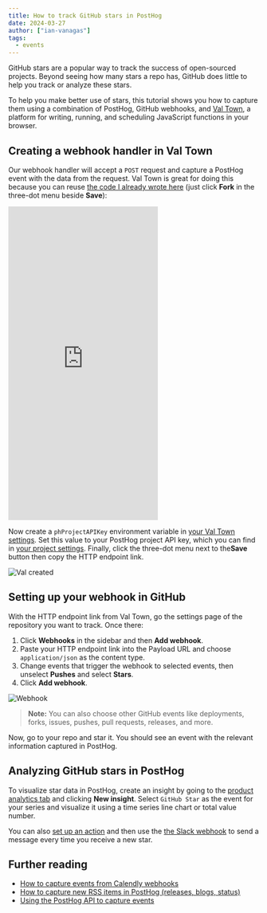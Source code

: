 ```yaml
---
title: How to track GitHub stars in PostHog
date: 2024-03-27
author: ["ian-vanagas"]
tags:
  - events
---
```


GitHub stars are a popular way to track the success of open-sourced projects. Beyond seeing how many stars a repo has, GitHub does little to help you track or analyze these stars. 

To help you make better use of stars, this tutorial shows you how to capture them using a combination of PostHog, GitHub webhooks, and [Val Town](https://val.town/), a platform for writing, running, and scheduling JavaScript functions in your browser.

## Creating a webhook handler in Val Town

Our webhook handler will accept a `POST` request and capture a PostHog event with the data from the request. Val Town is great for doing this because you can reuse [the code I already wrote here](https://www.val.town/v/ianvph/posthogGitHubStarCapture) (just click **Fork** in the three-dot menu beside **Save**):

<iframe src="https://www.val.town/embed/ianvph/posthogGitHubStarCapture" height="630" frameBorder="0" allowFullScreen></iframe>

Now create a `phProjectAPIKey` environment variable in [your Val Town settings](https://www.val.town/settings/environment-variables). Set this value to your PostHog project API key, which you can find in [your project settings](https://us.posthog.com/settings/project#variables). Finally, click the three-dot menu next to the**Save** button then copy the HTTP endpoint link.

![Val created](https://res.cloudinary.com/dmukukwp6/image/upload/v1711401477/posthog.com/contents/images/tutorials/github-star-tracker/val.png)

## Setting up your webhook in GitHub

With the HTTP endpoint link from Val Town, go the settings page of the repository you want to track. Once there: 

1. Click **Webhooks** in the sidebar and then **Add webhook**. 
2. Paste your HTTP endpoint link into the Payload URL and choose `application/json` as the content type.
3. Change events that trigger the webhook to selected events, then unselect **Pushes** and select **Stars**.
4. Click **Add webhook**.

![Webhook](https://res.cloudinary.com/dmukukwp6/image/upload/v1711401480/posthog.com/contents/images/tutorials/github-star-tracker/webhook.png)

> **Note:** You can also choose other GitHub events like deployments, forks, issues, pushes, pull requests, releases, and more.

Now, go to your repo and star it. You should see an event with the relevant information captured in PostHog. 

<ProductScreenshot
  imageLight="https://res.cloudinary.com/dmukukwp6/image/upload/v1711401484/posthog.com/contents/images/tutorials/github-star-tracker/event-light.png" 
  imageDark="https://res.cloudinary.com/dmukukwp6/image/upload/v1711401485/posthog.com/contents/images/tutorials/github-star-tracker/event-dark.png" 
  alt="Event in PostHog" 
  classes="rounded"
/>

## Analyzing GitHub stars in PostHog

To visualize star data in PostHog, create an insight by going to the [product analytics tab](https://us.posthog.com/insights) and clicking **New insight**. Select `GitHub Star` as the event for your series and visualize it using a time series line chart or total value number.

<ProductScreenshot
  imageLight="https://res.cloudinary.com/dmukukwp6/image/upload/v1711472788/posthog.com/contents/images/tutorials/github-star-tracker/stars-insight-light.png" 
  imageDark="https://res.cloudinary.com/dmukukwp6/image/upload/v1711472789/posthog.com/contents/images/tutorials/github-star-tracker/stars-insight-dark.png" 
  alt="GitHub Stars insight in PostHog" 
  classes="rounded"
/>

You can also [set up an action](/docs/data/actions) and then use the [the Slack webhook](/docs/webhooks/slack) to send a message every time you receive a new star.

## Further reading

- [How to capture events from Calendly webhooks](/tutorials/calendly-webhooks)
- [How to capture new RSS items in PostHog (releases, blogs, status)](/tutorials/rss-item-capture)
- [Using the PostHog API to capture events](/tutorials/api-capture-events)
